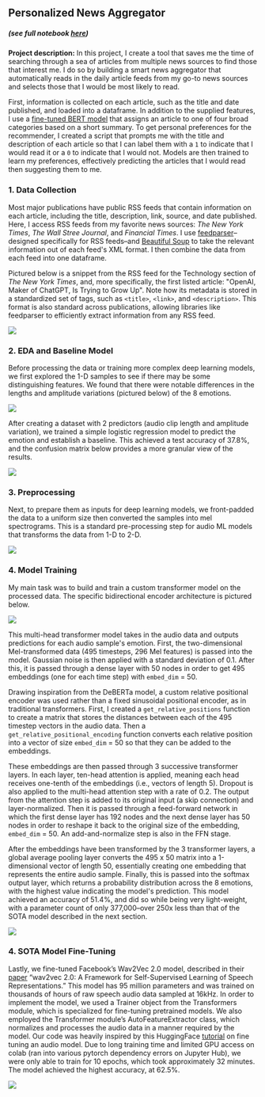## Personalized News Aggregator
##### (see full notebook [here](/docs/news_agg.html))  
  
  
**Project description:** In this project, I create a tool that saves me the time of searching through a sea of articles from multiple news sources to find those that interest me. I do so by building a smart news aggregator that automatically reads in the daily article feeds from my go-to news sources and selects those that I would be most likely to read.

First, information is collected on each article, such as the title and date published, and loaded into a dataframe. In addition to the supplied features, I use a [fine-tuned BERT model](https://huggingface.co/fabriceyhc/bert-base-uncased-ag_news) that assigns an article to one of four broad categories based on a short summary. To get personal preferences for the recommender, I created a script that prompts me with the title and description of each article so that I can label them with a `1` to indicate that I would read it or a `0` to indicate that I would not. Models are then trained to learn my preferences, effectively predicting the articles that I would read then suggesting them to me.

### 1. Data Collection

Most major publications have public RSS feeds that contain information on each article, including the title, description, link, source, and date published. Here, I access RSS feeds from my favorite news sources: *The New York Times*, *The Wall Stree Journal*, and *Financial Times*. I use [feedparser](https://feedparser.readthedocs.io/en/latest/)–designed specifically for RSS feeds–and [Beautiful Soup](https://beautiful-soup-4.readthedocs.io/en/latest/) to take the relevant information out of each feed's XML format. I then combine the data from each feed into one dataframe.  

Pictured below is a snippet from the RSS feed for the Technology section of *The New York Times*, and, more specifically, the first listed article: "OpenAI, Maker of ChatGPT, Is Trying to Grow Up". Note how its metadata is stored in a standardized set of tags, such as `<title>`, `<link>`, and `<description>`. This format is also standard across publications, allowing libraries like feedparser to efficiently extract information from any RSS feed.

<img src="images/nyt_rss.png" style="display: block; margin: 0 auto;"/>

### 2. EDA and Baseline Model

Before processing the data or training more complex deep learning models, we first explored the 1-D samples to see if there may be some distinguishing features. We found that there were notable differences in the lengths and amplitude variations (pictured below) of the 8 emotions.

<img src="images/amplitude_distributions.png" style="display: block; margin: 0 auto;" />

After creating a dataset with 2 predictors (audio clip length and amplitude variation), we trained a simple logistic regression model to predict the emotion and establish a baseline. This achieved a test accuracy of 37.8%, and the confusion matrix below provides a more granular view of the results.

<img src="images/logistic_confusion.png" style="display: block; margin: 0 auto;"/>
  
  
### 3. Preprocessing

Next, to prepare them as inputs for deep learning models, we front-padded the data to a uniform size then converted the samples into mel spectrograms. This is a standard pre-processing step for audio ML models that transforms the data from 1-D to 2-D.  

<img src="images/mel_graph.png" style="display: block; margin: 0 auto;"/>
  
  
### 4. Model Training

My main task was to build and train a custom transformer model on the processed data. The specific bidirectional encoder architecture is pictured below.

<img src="images/transformer.png" style="display: block; margin: 0 auto;"/>

This multi-head transformer model takes in the audio data and outputs predictions for each audio sample's emotion. First, the two-dimensional Mel-transformed data (495 timesteps, 296 Mel features) is passed into the model. Gaussian noise is then applied with a standard deviation of 0.1. After this, it is passed through a dense layer with 50 nodes in order to get 495 embeddings (one for each time step) with `embed_dim` = 50.  
  
Drawing inspiration from the DeBERTa model, a custom relative positional encoder was used rather than a fixed sinusoidal positional encoder, as in traditional transformers. First, I created a `get_relative_positions` function to create a matrix that stores the distances between each of the 495 timestep vectors in the audio data. Then a `get_relative_positional_encoding` function converts each relative position into a vector of size `embed_dim` = 50 so that they can be added to the embeddings.
  
These embeddings are then passed through 3 successive transformer layers. In each layer, ten-head attention is applied, meaning each head receives one-tenth of the embeddings (i.e., vectors of length 5). Dropout is also applied to the multi-head attention step with a rate of 0.2. The output from the attention step is added to its original input (a skip connection) and layer-normalized. Then it is passed through a feed-forward network in which the first dense layer has 192 nodes and the next dense layer has 50 nodes in order to reshape it back to the original size of the embedding, `embed_dim` = 50. An add-and-normalize step is also in the FFN stage.  
  
After the embeddings have been transformed by the 3 transformer layers, a global average pooling layer converts the 495 x 50 matrix into a 1-dimensional vector of length 50, essentially creating one embedding that represents the entire audio sample. Finally, this is passed into the softmax output layer, which returns a probability distribution across the 8 emotions, with the highest value indicating the model's prediction. This model achieved an accuracy of 51.4%, and did so while being very light-weight, with a parameter count of only 377,000–over 250x less than that of the SOTA model described in the next section.

<img src="images/transformer_confusion.png" style="display: block; margin: 0 auto;"/>  

  
### 4. SOTA Model Fine-Tuning
Lastly, we fine-tuned Facebook’s Wav2Vec 2.0 model, described in their [paper](https://arxiv.org/abs/2006.11477) “wav2vec 2.0: A Framework for Self-Supervised Learning of Speech Representations.” This model has 95 million parameters and was trained on thousands of hours of raw speech audio data sampled at 16kHz. In order to implement the model, we used a Trainer object from the Transformers module, which is specialized for fine-tuning pretrained models. We also employed the Transformer module’s AutoFeatureExtractor class, which normalizes and processes the audio data in a manner required by the model. Our code was heavily inspired by this HuggingFace [tutorial](https://huggingface.co/docs/transformers/en/tasks/audio_classification) on fine tuning an audio model. Due to long training time and limited GPU access on colab (ran into various  pytorch dependency errors on Jupyter Hub), we were only able to train for 10 epochs, which took approximately 32 minutes. The model achieved the highest accuracy, at 62.5%.

<img src="images/wav2vec2_confusion.png" style="display: block; margin: 0 auto;"/>  

